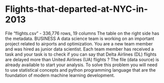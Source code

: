 # Flights-that-departed-at-NYC-in-2013
File “flights.csv” - 336,776 rows, 19 columns The table on the right side has the metadata. BUSINESS
A data science team is working on an
important project related to airports and optimization. You are a
new team member and was hired as junior data scientist. Each
team member has received a task and your task is to check if you
can say that Delta Airlines (DL) flights are delayed more than
United Airlines (UA) flights ? The file (data source) is already
available to start your analysis. To solve this problem you will need
to use statistical concepts and python programming language that
are the foundation of modern machine learning development.
